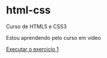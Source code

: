 # html-css
 Curso de HTML5 e CSS3

 Estou aprendendo pelo curso em video

<a href="https://whitmanfudo.github.io/html-css/exercicios/ex001%20-%20hello%20world/index.html">Executar o exercicio 1</a>